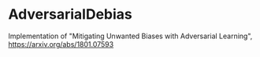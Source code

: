 # AdversarialDebias
Implementation of "Mitigating Unwanted Biases with Adversarial Learning", https://arxiv.org/abs/1801.07593

